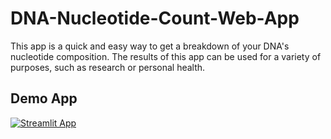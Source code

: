 # DNA-Nucleotide-Count-Web-App
This app is a quick and easy way to get a breakdown of your DNA's nucleotide composition. The results of this app can be used for a variety of purposes, such as research or personal health.


## Demo App
[![Streamlit App](https://img.shields.io/badge/Streamlit-FF4B4B?style=for-the-badge&logo=Streamlit&logoColor=white)](h[ttps://dipraz-protein-structur-protein-structure-prediction-app-0zf14y.streamlit.app/](https://dipraz-dna-nucleotide-count-web-app-dna-app-oa2772.streamlit.app?embed_options=dark_theme))

